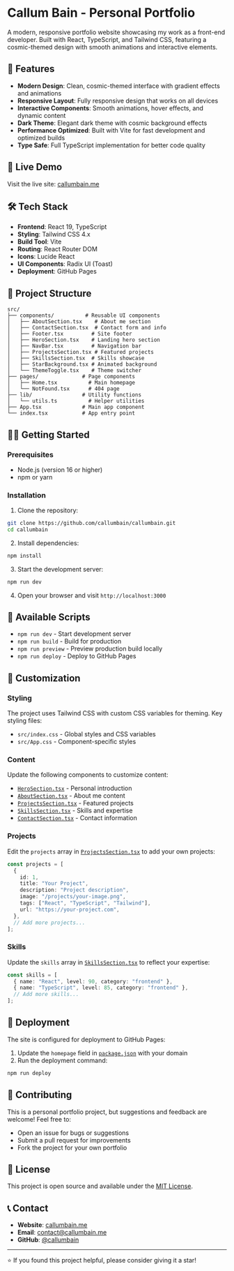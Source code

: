# Callum Bain - Personal Portfolio

A modern, responsive portfolio website showcasing my work as a front-end developer. Built with React, TypeScript, and Tailwind CSS, featuring a cosmic-themed design with smooth animations and interactive elements.

## 🌟 Features

- **Modern Design**: Clean, cosmic-themed interface with gradient effects and animations
- **Responsive Layout**: Fully responsive design that works on all devices
- **Interactive Components**: Smooth animations, hover effects, and dynamic content
- **Dark Theme**: Elegant dark theme with cosmic background effects
- **Performance Optimized**: Built with Vite for fast development and optimized builds
- **Type Safe**: Full TypeScript implementation for better code quality

## 🚀 Live Demo

Visit the live site: [callumbain.me](https://callumbain.me)

## 🛠️ Tech Stack

- **Frontend**: React 19, TypeScript
- **Styling**: Tailwind CSS 4.x
- **Build Tool**: Vite
- **Routing**: React Router DOM
- **Icons**: Lucide React
- **UI Components**: Radix UI (Toast)
- **Deployment**: GitHub Pages

## 📁 Project Structure

```
src/
├── components/          # Reusable UI components
│   ├── AboutSection.tsx    # About me section
│   ├── ContactSection.tsx  # Contact form and info
│   ├── Footer.tsx         # Site footer
│   ├── HeroSection.tsx    # Landing hero section
│   ├── NavBar.tsx         # Navigation bar
│   ├── ProjectsSection.tsx # Featured projects
│   ├── SkillsSection.tsx  # Skills showcase
│   ├── StarBackground.tsx # Animated background
│   └── ThemeToggle.tsx    # Theme switcher
├── pages/              # Page components
│   ├── Home.tsx          # Main homepage
│   └── NotFound.tsx      # 404 page
├── lib/                # Utility functions
│   └── utils.ts          # Helper utilities
├── App.tsx             # Main app component
└── index.tsx           # App entry point
```

## 🏃‍♂️ Getting Started

### Prerequisites

- Node.js (version 16 or higher)
- npm or yarn

### Installation

1. Clone the repository:
```bash
git clone https://github.com/callumbain/callumbain.git
cd callumbain
```

2. Install dependencies:
```bash
npm install
```

3. Start the development server:
```bash
npm run dev
```

4. Open your browser and visit `http://localhost:3000`

## 📜 Available Scripts

- `npm run dev` - Start development server
- `npm run build` - Build for production
- `npm run preview` - Preview production build locally
- `npm run deploy` - Deploy to GitHub Pages

## 🎨 Customization

### Styling
The project uses Tailwind CSS with custom CSS variables for theming. Key styling files:
- `src/index.css` - Global styles and CSS variables
- `src/App.css` - Component-specific styles

### Content
Update the following components to customize content:
- [`HeroSection.tsx`](src/components/HeroSection.tsx) - Personal introduction
- [`AboutSection.tsx`](src/components/AboutSection.tsx) - About me content
- [`ProjectsSection.tsx`](src/components/ProjectsSection.tsx) - Featured projects
- [`SkillsSection.tsx`](src/components/SkillsSection.tsx) - Skills and expertise
- [`ContactSection.tsx`](src/components/ContactSection.tsx) - Contact information

### Projects
Edit the `projects` array in [`ProjectsSection.tsx`](src/components/ProjectsSection.tsx:3) to add your own projects:

```typescript
const projects = [
  {
    id: 1,
    title: "Your Project",
    description: "Project description",
    image: "/projects/your-image.png",
    tags: ["React", "TypeScript", "Tailwind"],
    url: "https://your-project.com",
  },
  // Add more projects...
];
```

### Skills
Update the `skills` array in [`SkillsSection.tsx`](src/components/SkillsSection.tsx:4) to reflect your expertise:

```typescript
const skills = [
  { name: "React", level: 90, category: "frontend" },
  { name: "TypeScript", level: 85, category: "frontend" },
  // Add more skills...
];
```

## 🚀 Deployment

The site is configured for deployment to GitHub Pages:

1. Update the `homepage` field in [`package.json`](package.json:5) with your domain
2. Run the deployment command:
```bash
npm run deploy
```

## 🤝 Contributing

This is a personal portfolio project, but suggestions and feedback are welcome! Feel free to:
- Open an issue for bugs or suggestions
- Submit a pull request for improvements
- Fork the project for your own portfolio

## 📄 License

This project is open source and available under the [MIT License](LICENSE).

## 📞 Contact

- **Website**: [callumbain.me](https://callumbain.me)
- **Email**: [contact@callumbain.me](mailto:contact@callumbain.me)
- **GitHub**: [@callumbain](https://github.com/callumbain)

---

⭐ If you found this project helpful, please consider giving it a star!
